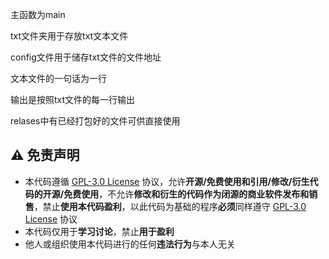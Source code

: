 主函数为main

txt文件夹用于存放txt文本文件

config文件用于储存txt文件的文件地址

文本文件的一句话为一行

输出是按照txt文件的每一行输出

relases中有已经打包好的文件可供直接使用

## :warning: 免责声明
- 本代码遵循 [GPL-3.0 License](https://github.com/SJYssr/Sao_RaoTool/blob/main/LICENSE) 协议，允许**开源/免费使用和引用/修改/衍生代码的开源/免费使用**，不允许**修改和衍生的代码作为闭源的商业软件发布和销售**，禁止**使用本代码盈利**，以此代码为基础的程序**必须**同样遵守 [GPL-3.0 License](https://github.com/SJYssr/Sao_RaoTool/main/LICENSE) 协议
- 本代码仅用于**学习讨论**，禁止**用于盈利**
- 他人或组织使用本代码进行的任何**违法行为**与本人无关